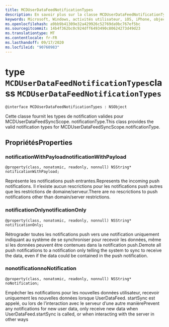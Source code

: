 ```yaml
---
title: MCDUserDataFeedNotificationTypes
description: En savoir plus sur la classe MCDUserDataFeedNotificationTypes. Cette classe est chargée de fournir les types de notifications.
keywords: Microsoft, Windows, activités utilisateur, iOS, iPhone, objectiveC, appareils connectés, projet Rome
ms.openlocfilehash: a9bb9b41309e32a429926c52769da9bc767ef5bc
ms.sourcegitcommit: 14b4f362bc0c924dff6493490c80624273d49d23
ms.translationtype: MT
ms.contentlocale: fr-FR
ms.lasthandoff: 09/17/2020
ms.locfileid: "90760983"
---
```

# <a name="class-mcduserdatafeednotificationtypes"></a><span data-ttu-id="263ba-105">type `MCDUserDataFeedNotificationTypes`</span><span class="sxs-lookup"><span data-stu-id="263ba-105">class `MCDUserDataFeedNotificationTypes`</span></span>

```
@interface MCDUserDataFeedNotificationTypes : NSObject
```

<span data-ttu-id="263ba-106">Cette classe fournit les types de notification valides pour MCDUserDataFeedSyncScope. notificationType.</span><span class="sxs-lookup"><span data-stu-id="263ba-106">This class provides the valid notification types for MCDUserDataFeedSyncScope.notificationType.</span></span>


## <a name="properties"></a><span data-ttu-id="263ba-107">Propriétés</span><span class="sxs-lookup"><span data-stu-id="263ba-107">Properties</span></span>

### <a name="notificationwithpayload"></a><span data-ttu-id="263ba-108">notificationWithPayload</span><span class="sxs-lookup"><span data-stu-id="263ba-108">notificationWithPayload</span></span>
`@property(class, nonatomic, readonly, nonnull) NSString* notificationWithPayload;`

<span data-ttu-id="263ba-109">Représente les notifications push entrantes.</span><span class="sxs-lookup"><span data-stu-id="263ba-109">Represents the incoming push notifications.</span></span>  <span data-ttu-id="263ba-110">Il n’existe aucun rescrictions pour les notifications push autres que les restrictions de domaine/serveur.</span><span class="sxs-lookup"><span data-stu-id="263ba-110">There are no rescrictions to push notifications other than domain/server restrictions.</span></span>

### <a name="notificationonly"></a><span data-ttu-id="263ba-111">notificationOnly</span><span class="sxs-lookup"><span data-stu-id="263ba-111">notificationOnly</span></span>
`@property(class, nonatomic, readonly, nonnull) NSString* notificationOnly;`

<span data-ttu-id="263ba-112">Rétrograder toutes les notifications push vers une notification uniquement indiquant au système de se synchroniser pour recevoir les données, même si les données peuvent être contenues dans la notification push.</span><span class="sxs-lookup"><span data-stu-id="263ba-112">Demote all push notifications to a notification only telling the system to sync to receive the data, even if the data could be contained in the push notification.</span></span>


### <a name="nonotification"></a><span data-ttu-id="263ba-113">nonotification</span><span class="sxs-lookup"><span data-stu-id="263ba-113">noNotification</span></span>
`@property(class, nonatomic, readonly, nonnull) NSString* noNotification;`

<span data-ttu-id="263ba-114">Empêcher les notifications pour les nouvelles données utilisateur, recevoir uniquement les nouvelles données lorsque UserDataFeed. startSync est appelé, ou lors de l’interaction avec le serveur d’une autre manière</span><span class="sxs-lookup"><span data-stu-id="263ba-114">Prevent any notifications for new user data, only receive new data when UserDataFeed.startSync is called, or when interacting with the server in other ways</span></span>
